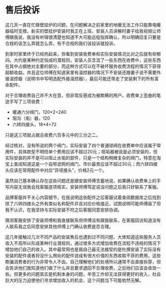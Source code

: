 # 售后投诉


这几天一直在忙碌壁挂炉的问题，在问题解决之前家里的地暖无法工作只能靠电暖器临时支撑。新买的壁挂炉安装时我正在上班，安装人员讲解时妻子给我视频让师傅跟我说，我没有听得很清楚也知道不大可能远程指挥确认，所以明确回复只要是合规的该怎么弄就怎么弄，有不合规的我们该投诉就投诉。

到家时家里终于已经热起来，但看到安装收费单和实际安装情况比对之后就有些郁闷。大约是某种约定俗成的潜规则，安装人员含混了一些东西在收费中，这些东西在其中占据绝对主要的部分，而这种方式可以在不破坏服务收费流程的情况下获得超额收益。并且这位师傅在知道家里有温控器的情况下不安装还跟妻子说不需要外接温控器（说明书中写明选配外接温控器），最后可能还带走了安装剩下的所有富余配件。

对于合理收费自己并不大在意，但非常反感成为被欺瞒的用户。收费单上歪曲的笔迹手写了三项收费：

- 暖通六分阀门，120*2=240
- 阻沟（垢）器，120
- 六转四接头，18*4=72

只是这三项就占据总收费六百多元中的三分之二。

经过核对，没有所说的两个阀门，实际安装了四个普通球阀在收费单中应该属于常用件，具体款型不明但单个费用应该不超过20元；阻垢器被说是必须安装的，但实际安装的并不是可以阻止水垢的部件，只是一个结构稍微复杂的阀门，特意在淘宝上查阅知道这是一个自带滤网的阀门，市价最贵应该不超过30元；而六转四接头应该在常用配件中对应“异径接头”，价格2元一个。

虽然自己基本确认存在这些问题还是跟安装师傅含蓄地说，如果确认收费单上的手写内容无误我会找客服逐项核实，安装师傅笃定说没问题之后我只好联系了客服。

品牌客服并不关心内容细节，在我说明这些配件之后客服试着查阅数据库之后找到除了六转四接头之外有类似名称配件并且对应价格接近，试图说明可能师傅装了但我不认识，在我坚持与实际安装不符之后客服同意安排协调。

猜测客服安排了安装师傅和我直接联系但师傅没有跟我联系，在客服回访知道没有人联系我之后同意安排其他师傅上门确认收费是否合理。

这几年接触过几次不同产品的安装售后也遇到过不同问题，大体知道这些服务人员收入不高所以形成某种行业潜规则，通过很多方式增加收费在流程不违规的情况下增加他们自己的收入。其中最常用也是我自己最无法接受的是杜撰安装了实际没有安装的配件或者将没什么用处的配件说成有很大价值的东西收取不菲的费用，这些欺骗消费者的行为非常令人不齿。自己理解他们的处境所以通常不会直接拆穿，但会告诉他们我知道他们做了什么并且要求退回不合理收费，之后他们应该会收敛一些。但更多的问题其实是机制本身的问题，辛苦工作却无法获得更好的收入，社会巨大的压力迫使他们寻求增加收入的机会，这个问题当下可能依然无解。
